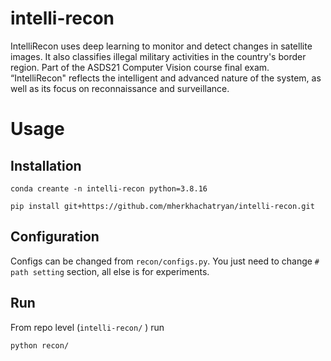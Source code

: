 # intelli-recon

IntelliRecon uses deep learning to monitor and detect changes in satellite images. It also classifies illegal military
activities in the country's border region. Part of the ASDS21 Computer Vision course final exam. “IntelliRecon" reflects
the intelligent and advanced nature of the system, as well as its focus on reconnaissance and surveillance.

# Usage

## Installation

```shell
conda creante -n intelli-recon python=3.8.16

pip install git+https://github.com/mherkhachatryan/intelli-recon.git
```

## Configuration

Configs can be changed from `recon/configs.py`.
You just need to change `# path setting` section, all else is for experiments.

## Run

From repo level (`intelli-recon/` ) run

```shell
python recon/
```
